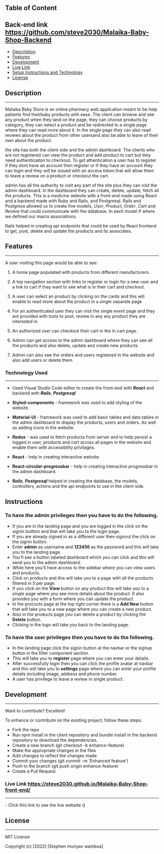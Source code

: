 ## Table of Content
## Back-end link https://github.com/steve2030/Malaika-Baby-Shop-Backend




- [Description](#description)
- [Features](#features)
- [Development](#development)
- [Live Link](#link)
- [Setup Instructions and Technology](#technology-used)
- [License](#license)


## Description

---

Malaika Baby Store is an online pharmacy web application meant to be help patients find theirbaby products with ease. The client can browse and see any product when they land on the page, they can choose products by category, they can select a product and be redirected to a single page where they can read more about it. In the single page they can also read reviews about the product from other usersand also be able to leave of their own about the product.

the site has both the client side and the admin dashboard. The clients who are not registered can view the product and add product to cart but they need authentication to checkout. To get athentication a user has to register if they dont have an account then register or if they have an account they can login and they will be issued with an access token that will allow them to leave a review on a product or checkout the cart.

_admin_ has all the authority to visit any part of the site plus they can visit the admin dashboard. In the dashboard they can create, delete, update, fetch all the products. 
This is a _medicine_ website with a front-end made using React and a backend made with Ruby and Rails, and Postgresql. Rails and Postgress allowed us to create five models, _User_, _Product_, _Order_, _Cart_ and _Review_ that could communicate with the database. In each model if where we defined our macro associations.

Rails helped in creating api endpoints that could be used by React frontend to get, post, delete and update the products and its associates.


## Features

---

A user visiting this page would be able to see:

1. A home page populated with products from different manufacturers.

2. A top navigation section with links to register or login for a new user and a link to cart if they want to see what is in their cart and checkout.

3. A user can select an product by clicking on the cards and this will enable to read more about the product in a single separate page

4. For an authenticated user they can visit the single event page and they are provided with tools to post, review in any any product they are interested in.

5. An authorized user can checkout their cart in the in cart page.

6. Admin can get access to the admin dashboard where they can see all the products and also delete, update and create new products.

7. Admin can also see the orders and users registered in the website and also add users or delete them.

### Technology Used

---

- Used Visual Studio Code editor to create the front-end with _**React**_ and backend with _**Rails**_, _**Postgresql**_

- **Styled-components** - framework was used to add styling of the website.

- **Material-UI** - framework was used to add basic tables and data tables in the admin dashboard to display the products, users and orders. As well as adding icons in the website.

- **Redux** - was used to fetch products from server and to help persist a logged in user, products and cart across all pages in the website and enable them with accessibility privilages.

- **React** - help in creating interactive website

- **React-circular-progressbar** - help in creating interactive progressbar in the admin dashboard.

- _**Rails**_, _**Postgresql**_ helped in creating the database, the models, controllers, actions and the api endpoints to use in the client side.

## Instructions

### To have the admin privileges then you have to do the following.

- If you are in the landing page and you are logged in the click on the signin buttton and that will take you to the login page.
- If you are already signed in as a different user then signout the click on the signin button.
- Enter **admin** as username and **123456** as the password and this will take you to the landing page.
- You'll see a button labeled dashboard which you can click and this will send you to the admin dashboard.
- While here you'll have access to the sidebar where you can view users and products.
- Click on products and this will take you to a page with all the products filtered in 5 per page.
- If you click on the **View** button on any product this will take you to a single page where you see more details about the product. It also provides you with a form where you can update the product.
- In the procucts page at the top right corner there is a **Add New** button that will take you to a new page where you can create a new product.
- Also in the products page you can delete a product by clicking the **Delete** button.
- Clicking in the logo will take you back to the landing page.

### To have the user privileges then you have to do the following.

- In the landing page click the signin button at the navbar or the signup button in the filter component section.
- This will take you to **register** page where you can enter your details.
- After successfully login then you can click the profile avatar at navbar and this will take you to **settings** page where you can enter your profile details including image, address and phone number.
- A user has privilege to leave a review in single product.

## Development

---

Want to contribute? Excellent!

To enhance or contribute on the existing project, follow these steps:

- Fork the repo
- Run npm install in the client repository and bundle install in the backend repository to download the dependencies.
- Create a new branch (git checkout -b enhance-feature)
- Make the appropriate changes in the files
- Add changes to reflect the changes made
- Commit your changes (git commit -m 'Enhanced feature')
- Push to the branch (git push origin enhance-feature)
- Create a Pull Request

### Live Link https://steve2030.github.io/Malaika-Baby-Shop-front-end/

---

\- Click this link to see the live website ()

## License

---

MIT License

Copyright (c) [2022] [Stephen munyao wambua]
